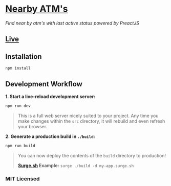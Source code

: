 # [Nearby ATM's](https://atms.surge.sh)

*Find near by atm's with last active status powered by PreactJS*

## [Live](https://atms.surge.sh)

## Installation

```sh
npm install
```

## Development Workflow

**1. Start a live-reload development server:**

```sh
npm run dev
```

> This is a full web server nicely suited to your project. Any time you make changes within the `src` directory, it will rebuild and even refresh your browser.


**2. Generate a production build in `./build`:**

```sh
npm run build
```

> You can now deploy the contents of the `build` directory to production!
>
> **[Surge.sh](https://surge.sh) Example:** `surge ./build -d my-app.surge.sh`

### MIT Licensed
